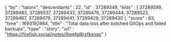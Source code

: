 {
  "by" : "talonx",
  "descendants" : 22,
  "id" : 37289349,
  "kids" : [ 37289599, 37289483, 37289537, 37289433, 37289476, 37289444, 37289523, 37289467, 37289479, 37289441, 37289429, 37289430 ],
  "score" : 63,
  "time" : 1693192984,
  "title" : "Total data loss after botched GitOps and failed backups",
  "type" : "story",
  "url" : "https://firefish.social/notes/9iqefgi8rzfksnqc"
}
